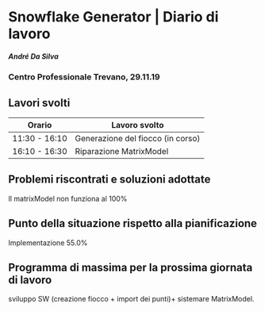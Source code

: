 # Snowflake Generator | Diario di lavoro
##### André Da Silva
### Centro Professionale Trevano, 29.11.19

## Lavori svolti


|Orario        |Lavoro svolto                           |
|--------------|----------------------------------------|
|11:30 - 16:10 |Generazione del fiocco (in corso)       |
|16:10 - 16:30 |Riparazione MatrixModel   |

##  Problemi riscontrati e soluzioni adottate
Il matrixModel non funziona al 100%

##  Punto della situazione rispetto alla pianificazione
Implementazione 55.0%

## Programma di massima per la prossima giornata di lavoro
sviluppo SW (creazione fiocco + import dei punti)+ sistemare MatrixModel.
